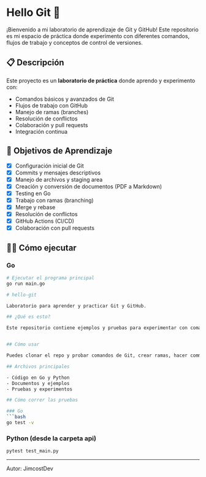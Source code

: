 # Hello Git 🚀

¡Bienvenido a mi laboratorio de aprendizaje de Git y GitHub! Este repositorio es mi espacio de práctica donde experimento con diferentes comandos, flujos de trabajo y conceptos de control de versiones.

## 📋 Descripción

Este proyecto es un **laboratorio de práctica** donde aprendo y experimento con:
- Comandos básicos y avanzados de Git
- Flujos de trabajo con GitHub
- Manejo de ramas (branches)
- Resolución de conflictos
- Colaboración y pull requests
- Integración continua

## 🎯 Objetivos de Aprendizaje

- [x] Configuración inicial de Git
- [x] Commits y mensajes descriptivos
- [x] Manejo de archivos y staging area
- [x] Creación y conversión de documentos (PDF a Markdown)
- [x] Testing en Go
- [x] Trabajo con ramas (branching)
- [x] Merge y rebase
- [x] Resolución de conflictos
- [x] GitHub Actions (CI/CD)
- [x] Colaboración con pull requests

## 🏃‍♂️ Cómo ejecutar

### Go
```bash
# Ejecutar el programa principal
go run main.go

# hello-git

Laboratorio para aprender y practicar Git y GitHub.

## ¿Qué es esto?

Este repositorio contiene ejemplos y pruebas para experimentar con comandos, flujos y conceptos de Git y GitHub.


## Cómo usar

Puedes clonar el repo y probar comandos de Git, crear ramas, hacer commits, resolver conflictos y practicar colaboraciones.

## Archivos principales

- Código en Go y Python
- Documentos y ejemplos
- Pruebas y experimentos

## Cómo correr las pruebas

### Go
```bash
go test -v
```

### Python (desde la carpeta api)
```bash
pytest test_main.py
```

---
Autor: JimcostDev

